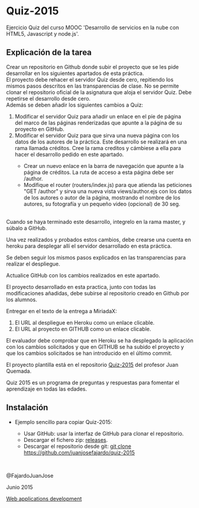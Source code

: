 <h1>Quiz-2015</h1>

<p>Ejercicio Quiz del curso MOOC 'Desarrollo de servicios en la nube con HTML5, Javascript y node.js'.</p>
<p>
<h2>Explicación de la tarea</h2>

Crear un repositorio en Github donde subir el proyecto que se les pide desarrollar en los siguientes apartados de esta práctica.<br>
El proyecto debe rehacer  el servidor Quiz desde cero, repitiendo los mismos pasos descritos en las transparencias de clase. No se permite clonar el repositorio oficial de la asignatura que aloja el servidor Quiz. Debe repetirse el desarrollo desde cero.<br>
Además se deben añadir los siguientes cambios a Quiz:
<ol>
	<li> Modificar el servidor Quiz para añadir un enlace en el píe de página <footer> del marco de las páginas 		renderizadas que apunte a la página de su proyecto en GitHub.</li>
	<li>Modificar el servidor Quiz para que sirva una nueva página con los datos de los autores de la práctica. 		Este desarrollo se realizará en una rama llamada créditos. Cree la rama creditos y cámbiese a ella para 		hacer el desarrollo pedido en este apartado.</li>
	<ul>
		<li>Crear un nuevo enlace en la barra de navegación que apunte a la página de créditos. La ruta de 			acceso a esta página debe ser /author.</li>
		<li>Modifique el router (routers/index.js) para que atienda las peticiones "GET /author" y sirva una 			nueva vista views/author.ejs con los datos de los autores o autor de la página, mostrando el nombre 		de los autores, su fotografía y un pequeño video (opcional) de 30 seg.</li>
	</ul></ol><br>
Cuando se haya terminado este desarrollo, integrelo en la rama master, y súbalo a GitHub.<br>

Una vez realizados y probados estos cambios, debe crearse una cuenta en heroku para desplegar allí el servidor desarrollado en esta práctica.<br>

Se deben seguir los mismos pasos explicados en las transparencias para realizar el despliegue.<br>

Actualice GitHub con los cambios realizados en este apartado.<br>

El proyecto desarrollado en esta practica, junto con todas las modificaciones añadidas, debe subirse al repositorio creado en Github por los alumnos.<br>

Entregar en el texto de la entrega a MiriadaX:
<ol>
	<li>El URL al despliegue en Heroku como un enlace clicable.</li>
	<li>El URL al proyecto en GITHUB como un enlace clicable.</li>
</ol>
El evaluador debe comprobar que en Heroku se ha desplegado la aplicación con los cambios solicitados y que en GITHUB se ha subido el proyecto y que los cambios solicitados se han introducido en el último commit.
</p>
<p>El proyecto plantilla está en el repositorio <a href='https://github.com/jquemada/quiz-2015/'>Quiz-2015</a> del profesor Juan Quemada.</p>
<p>Quiz 2015 es un programa de preguntas y respuestas para fomentar el aprendizaje en todas las edades.</p>
<h2>Instalación</h2>
<ul><li>Ejemplo sencillo para copiar Quiz-2015:</li>
	<ul>
    <li>Usar GitHub: usar la interfaz de GitHub para clonar el repositorio.</li>
    <li>Descargar el fichero zip: <a href='https://github.com/juanjosefajardo/quiz-2015/releases'>releases</a>.</li>
    <li>Descargar el repositorio desde git: <a href='git clone https://github.com/juanjosefajardo/quiz-2015-jjft'>git clone https://github.com/juanjosefajardo/quiz-2015</a></li>
	</ul>
</ul>
<br>
<p>@FajardoJuanJose</p>
<p>Junio 2015</p>
<p><a href="http://webappdevm.blogspot.com.es/">Web applications development</a></p>
